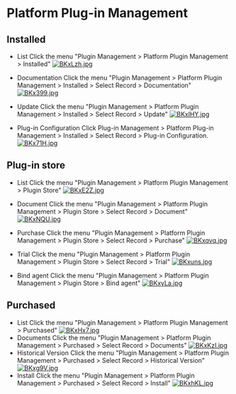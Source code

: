 # Platform Plug-in Management
## Installed
* List Click the menu "Plugin Management > Platform Plugin Management > Installed"
[![BKxLzh.jpg](https://v1.ax1x.com/2022/10/14/BKxLzh.jpg)](https://x.imgtu.com/i/BKxLzh)

* Documentation Click the menu "Plugin Management > Platform Plugin Management > Installed > Select Record > Documentation"
[![BKx399.jpg](https://v1.ax1x.com/2022/10/14/BKx399.jpg)](https://x.imgtu.com/i/BKx399)

* Update Click the menu "Plugin Management > Platform Plugin Management > Installed > Select Record > Update"
[![BKxlHY.jpg](https://v1.ax1x.com/2022/10/14/BKxlHY.jpg)](https://x.imgtu.com/i/BKxlHY)

* Plug-in Configuration Click Plug-in Management > Platform Plug-in Management > Installed > Select Record > Plug-in Configuration.
[![BKx71H.jpg](https://v1.ax1x.com/2022/10/14/BKx71H.jpg)](https://x.imgtu.com/i/BKx71H)

## Plug-in store
* List Click the menu "Plugin Management > Platform Plugin Management > Plugin Store"
[![BKxE2Z.jpg](https://v1.ax1x.com/2022/10/14/BKxE2Z.jpg)](https://x.imgtu.com/i/BKxE2Z)

* Document Click the menu "Plugin Management > Platform Plugin Management > Plugin Store > Select Record > Document"
[![BKxNQU.jpg](https://v1.ax1x.com/2022/10/14/BKxNQU.jpg)](https://x.imgtu.com/i/BKxNQU)

* Purchase Click the menu "Plugin Management > Platform Plugin Management > Plugin Store > Select Record > Purchase"
[![BKxqvq.jpg](https://v1.ax1x.com/2022/10/14/BKxqvq.jpg)](https://x.imgtu.com/i/BKxqvq)

* Trial Click the menu "Plugin Management > Platform Plugin Management > Plugin Store > Select Record > Trial"
[![BKxuns.jpg](https://v1.ax1x.com/2022/10/14/BKxuns.jpg)](https://x.imgtu.com/i/BKxuns)

* Bind agent Click the menu "Plugin Management > Platform Plugin Management > Plugin Store > Bind agent"
[![BKxyLa.jpg](https://v1.ax1x.com/2022/10/14/BKxyLa.jpg)](https://x.imgtu.com/i/BKxyLa)

## Purchased
* List Click the menu "Plugin Management > Platform Plugin Management > Purchased"
[![BKxHx7.jpg](https://v1.ax1x.com/2022/10/14/BKxHx7.jpg)](https://x.imgtu.com/i/BKxHx7)
* Documents Click the menu "Plugin Management > Platform Plugin Management > Purchased > Select Record > Documents"
[![BKxKzI.jpg](https://v1.ax1x.com/2022/10/14/BKxKzI.jpg)](https://x.imgtu.com/i/BKxKzI)
* Historical Version Click the menu "Plugin Management > Platform Plugin Management > Purchased > Select Record > Historical Version"
[![BKxg9V.jpg](https://v1.ax1x.com/2022/10/14/BKxg9V.jpg)](https://x.imgtu.com/i/BKxg9V)
* Install Click the menu "Plugin Management > Platform Plugin Management > Purchased > Select Record > Install"
[![BKxhKL.jpg](https://v1.ax1x.com/2022/10/14/BKxhKL.jpg)](https://x.imgtu.com/i/BKxhKL)